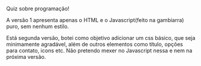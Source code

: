 Quiz sobre programação!

A versão 1 apresenta apenas o HTML e o Javascript(feito na gambiarra) puro, sem nenhum estilo.

Está segunda versão, botei como objetivo adicionar um css básico, que seja minimamente agradável, além de outros elementos como título, opções para contato, icons etc.
Não pretendo mexer no Javascript nessa e nem na próxima versão.
